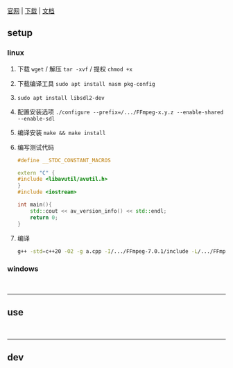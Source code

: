 [官网](https://ffmpeg.org/) | [下载](https://ffmpeg.org/download.html) | [文档](https://ffmpeg.org/documentation.html)

## setup

### linux

1. 下载 `wget` / 解压 `tar -xvf` / 提权 `chmod +x`

2. 下载编译工具 `sudo apt install nasm pkg-config`

2. `sudo apt install libsdl2-dev`

3. 配置安装选项 `./configure --prefix=/.../FFmpeg-x.y.z --enable-shared --enable-sdl`

4. 编译安装 `make && make install`

5. 编写测试代码
    ```cpp
    #define __STDC_CONSTANT_MACROS

    extern "C" {
    #include <libavutil/avutil.h>
    }
    #include <iostream>

    int main(){
        std::cout << av_version_info() << std::endl;
        return 0;
    }
    ```

6. 编译
    ```bash
    g++ -std=c++20 -O2 -g a.cpp -I/.../FFmpeg-7.0.1/include -L/.../FFmpeg-7.0.1/lib -o a -lavutil
    ```

### windows

<br>

---

## use



<br>

---

## dev


